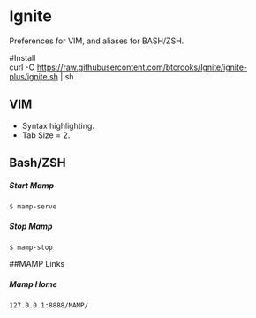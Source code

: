 # Ignite
Preferences for VIM, and aliases for BASH/ZSH.

#Install  
    curl -O https://raw.githubusercontent.com/btcrooks/Ignite/ignite-plus/ignite.sh | sh

## VIM
* Syntax highlighting.  
* Tab Size = 2.  

## Bash/ZSH  
##### Start Mamp
    $ mamp-serve    
##### Stop Mamp
    $ mamp-stop  

##MAMP Links 
##### Mamp Home
    127.0.0.1:8888/MAMP/
